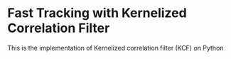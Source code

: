 # Fast Tracking with Kernelized Correlation Filter 
This is the implementation of Kernelized correlation filter (KCF) on Python

